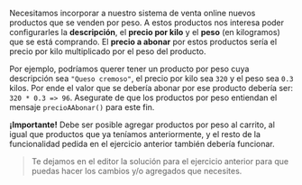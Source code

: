 Necesitamos incorporar a nuestro sistema de venta online nuevos productos que se venden por peso. A estos productos nos interesa poder configurarles la **descripción**, el **precio por kilo** y el **peso** (en kilogramos) que se está comprando. El **precio a abonar** por estos productos sería el precio por kilo multiplicado por el peso del producto.

Por ejemplo, podríamos querer tener un producto por peso cuya descripción sea `"Queso cremoso"`, el precio por kilo sea `320` y el peso sea `0.3` kilos. Por ende el valor que se debería abonar por ese producto debería ser: `320 * 0.3 => 96`. Asegurate de que los productos por peso entiendan el mensaje `precioAAbonar()` para este fin. 

**¡Importante!** Debe ser posible agregar productos por peso al carrito, al igual que productos que ya teníamos anteriormente, y el resto de la funcionalidad pedida en el ejercicio anterior también debería funcionar.

> Te dejamos en el editor la solución para el ejercicio anterior para que puedas hacer los cambios y/o agregados que necesites.